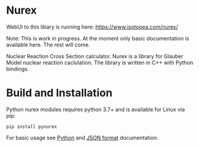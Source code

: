 Nurex
=======
WebUI to this libary is running here: https://www.isotopea.com/nurex/

Note: This is work in progress. At the moment only basic documentation is available here. The rest will come.


Nuclear Reaction Cross Section calculator.
Nurex is a library for Glauber Model nuclear reaction caclulation. 
The library is written in C++ with Python bindings.

	
Build and Installation
======================

Python nurex modules requires python 3.7+ and is available for Linux via pip:
```
pip install pynurex
```

For basic usage see [Python](docs/python.md) and [JSON format](docs/json_format.md) documentation.
